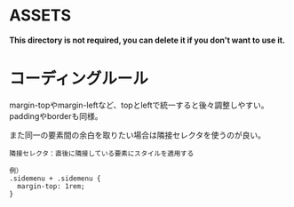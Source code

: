 # ASSETS

**This directory is not required, you can delete it if you don't want to use it.**

# コーディングルール
margin-topやmargin-leftなど、topとleftで統一すると後々調整しやすい。paddingやborderも同様。

また同一の要素間の余白を取りたい場合は隣接セレクタを使うのが良い。

`隣接セレクタ：直後に隣接している要素にスタイルを適用する`
```
例）
.sidemenu + .sidemenu {
  margin-top: 1rem;
}
```
